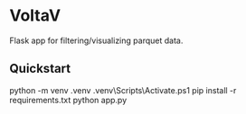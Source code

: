 # VoltaV
Flask app for filtering/visualizing parquet data.

## Quickstart
python -m venv .venv
.venv\Scripts\Activate.ps1
pip install -r requirements.txt
python app.py
